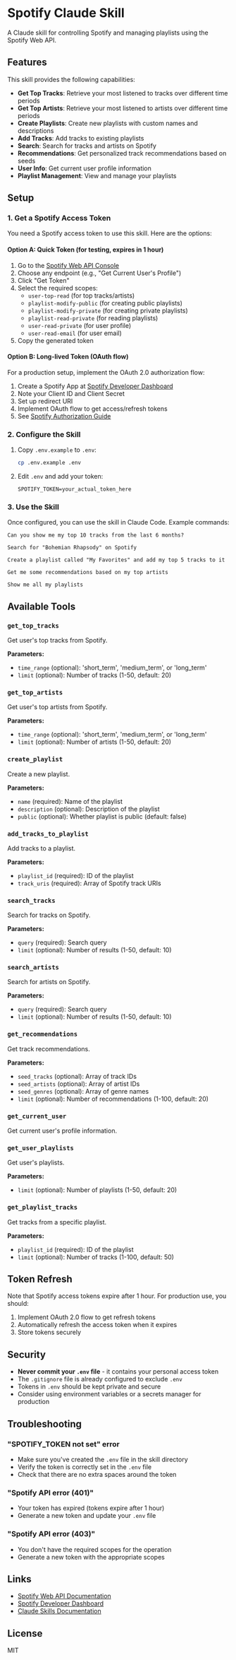 # Spotify Claude Skill

A Claude skill for controlling Spotify and managing playlists using the Spotify Web API.

## Features

This skill provides the following capabilities:

- **Get Top Tracks**: Retrieve your most listened to tracks over different time periods
- **Get Top Artists**: Retrieve your most listened to artists over different time periods
- **Create Playlists**: Create new playlists with custom names and descriptions
- **Add Tracks**: Add tracks to existing playlists
- **Search**: Search for tracks and artists on Spotify
- **Recommendations**: Get personalized track recommendations based on seeds
- **User Info**: Get current user profile information
- **Playlist Management**: View and manage your playlists

## Setup

### 1. Get a Spotify Access Token

You need a Spotify access token to use this skill. Here are the options:

#### Option A: Quick Token (for testing, expires in 1 hour)

1. Go to the [Spotify Web API Console](https://developer.spotify.com/console/)
2. Choose any endpoint (e.g., "Get Current User's Profile")
3. Click "Get Token"
4. Select the required scopes:
   - `user-top-read` (for top tracks/artists)
   - `playlist-modify-public` (for creating public playlists)
   - `playlist-modify-private` (for creating private playlists)
   - `playlist-read-private` (for reading playlists)
   - `user-read-private` (for user profile)
   - `user-read-email` (for user email)
5. Copy the generated token

#### Option B: Long-lived Token (OAuth flow)

For a production setup, implement the OAuth 2.0 authorization flow:

1. Create a Spotify App at [Spotify Developer Dashboard](https://developer.spotify.com/dashboard)
2. Note your Client ID and Client Secret
3. Set up redirect URI
4. Implement OAuth flow to get access/refresh tokens
5. See [Spotify Authorization Guide](https://developer.spotify.com/documentation/web-api/concepts/authorization)

### 2. Configure the Skill

1. Copy `.env.example` to `.env`:
   ```bash
   cp .env.example .env
   ```

2. Edit `.env` and add your token:
   ```
   SPOTIFY_TOKEN=your_actual_token_here
   ```

### 3. Use the Skill

Once configured, you can use the skill in Claude Code. Example commands:

```
Can you show me my top 10 tracks from the last 6 months?

Search for "Bohemian Rhapsody" on Spotify

Create a playlist called "My Favorites" and add my top 5 tracks to it

Get me some recommendations based on my top artists

Show me all my playlists
```

## Available Tools

### `get_top_tracks`
Get user's top tracks from Spotify.

**Parameters:**
- `time_range` (optional): 'short_term', 'medium_term', or 'long_term'
- `limit` (optional): Number of tracks (1-50, default: 20)

### `get_top_artists`
Get user's top artists from Spotify.

**Parameters:**
- `time_range` (optional): 'short_term', 'medium_term', or 'long_term'
- `limit` (optional): Number of artists (1-50, default: 20)

### `create_playlist`
Create a new playlist.

**Parameters:**
- `name` (required): Name of the playlist
- `description` (optional): Description of the playlist
- `public` (optional): Whether playlist is public (default: false)

### `add_tracks_to_playlist`
Add tracks to a playlist.

**Parameters:**
- `playlist_id` (required): ID of the playlist
- `track_uris` (required): Array of Spotify track URIs

### `search_tracks`
Search for tracks on Spotify.

**Parameters:**
- `query` (required): Search query
- `limit` (optional): Number of results (1-50, default: 10)

### `search_artists`
Search for artists on Spotify.

**Parameters:**
- `query` (required): Search query
- `limit` (optional): Number of results (1-50, default: 10)

### `get_recommendations`
Get track recommendations.

**Parameters:**
- `seed_tracks` (optional): Array of track IDs
- `seed_artists` (optional): Array of artist IDs
- `seed_genres` (optional): Array of genre names
- `limit` (optional): Number of recommendations (1-100, default: 20)

### `get_current_user`
Get current user's profile information.

### `get_user_playlists`
Get user's playlists.

**Parameters:**
- `limit` (optional): Number of playlists (1-50, default: 20)

### `get_playlist_tracks`
Get tracks from a specific playlist.

**Parameters:**
- `playlist_id` (required): ID of the playlist
- `limit` (optional): Number of tracks (1-100, default: 50)

## Token Refresh

Note that Spotify access tokens expire after 1 hour. For production use, you should:

1. Implement OAuth 2.0 flow to get refresh tokens
2. Automatically refresh the access token when it expires
3. Store tokens securely

## Security

- **Never commit your `.env` file** - it contains your personal access token
- The `.gitignore` file is already configured to exclude `.env`
- Tokens in `.env` should be kept private and secure
- Consider using environment variables or a secrets manager for production

## Troubleshooting

### "SPOTIFY_TOKEN not set" error
- Make sure you've created the `.env` file in the skill directory
- Verify the token is correctly set in the `.env` file
- Check that there are no extra spaces around the token

### "Spotify API error (401)"
- Your token has expired (tokens expire after 1 hour)
- Generate a new token and update your `.env` file

### "Spotify API error (403)"
- You don't have the required scopes for the operation
- Generate a new token with the appropriate scopes

## Links

- [Spotify Web API Documentation](https://developer.spotify.com/documentation/web-api)
- [Spotify Developer Dashboard](https://developer.spotify.com/dashboard)
- [Claude Skills Documentation](https://www.anthropic.com/engineering/equipping-agents-for-the-real-world-with-agent-skills)

## License

MIT
